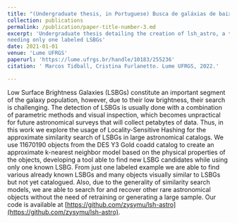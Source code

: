 ```yaml
---
title: "(Undergraduate thesis, in Portuguese) Busca de galáxias de baixo brilho superficial por similaridade em grandes catálogos astronômicos."
collection: publications
permalink: /publication/paper-title-number-3.md
excerpt: 'Undergraduate thesis detailing the creation of lsh_astro, a tool that uses Locality-Sensitive Hashing with PySpark to perform an approximate similarity search of Low Surface Brightness Galaxies (LSBGs) in large astronomical catalogs. It allows for a quick and computationally efficient way for astronomers to find new LSBG candidates in large astronomical catalogs
needing only one labeled LSBGs'
date: 2021-01-01
venue: 'Lume UFRGS'
paperurl: 'https://lume.ufrgs.br/handle/10183/255236'
citation: ' Marcos Tidball, Cristina Furlanetto. Lume UFRGS, 2022.'

---
```

Low Surface Brightness Galaxies (LSBGs) constitute an important segment of the galaxy population, however, due to their low brightness, their search is challenging. The detection of LSBGs is usually done with a combination of parametric methods and visual inspection, which becomes unpractical for future astronomical surveys that will collect petabytes of data. Thus, in this work we explore the usage of Locality-Sensitive Hashing for the approximate similarity search of LSBGs in large astronomical catalogs. We use 11670190 objects from the DES Y3 Gold coadd catalog to create an approximate k-nearest neighbor model based on the physical properties of the objects, developing a tool able to find new LSBG candidates while using only one known LSBG. From just one labeled example we are able to find various already known LSBGs and many objects visually similar to LSBGs but not yet catalogued. Also, due to the generality of similarity search models, we are able to search for and recover other rare astronomical objects without the need of retraining or generating a large sample. Our code is available at [https://github.com/zysymu/lsh-astro](https://github.com/zysymu/lsh-astro).
